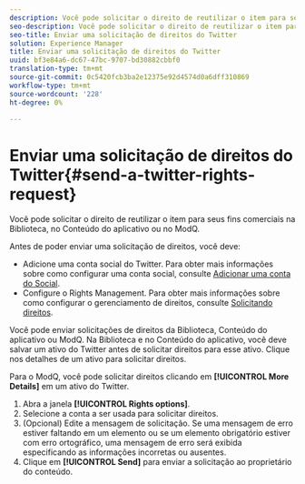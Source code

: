 ```yaml
---
description: Você pode solicitar o direito de reutilizar o item para seus fins comerciais na Biblioteca, no Conteúdo do aplicativo ou no ModQ.
seo-description: Você pode solicitar o direito de reutilizar o item para seus fins comerciais na Biblioteca, no Conteúdo do aplicativo ou no ModQ.
seo-title: Enviar uma solicitação de direitos do Twitter
solution: Experience Manager
title: Enviar uma solicitação de direitos do Twitter
uuid: bf3e84a6-dc67-47bc-9707-bd30882cbbf0
translation-type: tm+mt
source-git-commit: 0c5420fcb3ba2e12375e92d4574d0a6dff310869
workflow-type: tm+mt
source-wordcount: '228'
ht-degree: 0%

---
```



# Enviar uma solicitação de direitos do Twitter{#send-a-twitter-rights-request}

Você pode solicitar o direito de reutilizar o item para seus fins comerciais na Biblioteca, no Conteúdo do aplicativo ou no ModQ.

Antes de poder enviar uma solicitação de direitos, você deve:

* Adicione uma conta social do Twitter. Para obter mais informações sobre como configurar uma conta social, consulte [Adicionar uma conta do Social](../c-users-creating-accounts-with-studio-access/t-configure-social-accout-instagram/t-configure-social-accout-instagram.md#t_configure_social_accout_instagram).
* Configure o Rights Management. Para obter mais informações sobre como configurar o gerenciamento de direitos, consulte [Solicitando direitos](../c-how-requesting-rights-works/c-how-requesting-rights-works.md#c_how_requesting_rights_works).

Você pode enviar solicitações de direitos da Biblioteca, Conteúdo do aplicativo ou ModQ. Na Biblioteca e no Conteúdo do aplicativo, você deve salvar um ativo do Twitter antes de solicitar direitos para esse ativo. Clique nos detalhes de um ativo para solicitar direitos.

Para o ModQ, você pode solicitar direitos clicando em **[!UICONTROL More Details]** em um ativo do Twitter.

1. Abra a janela **[!UICONTROL Rights options]**.
1. Selecione a conta a ser usada para solicitar direitos.
1. (Opcional) Edite a mensagem de solicitação. Se uma mensagem de erro estiver faltando em um elemento ou se um elemento obrigatório estiver com erro ortográfico, uma mensagem de erro será exibida especificando as informações incorretas ou ausentes.
1. Clique em **[!UICONTROL Send]** para enviar a solicitação ao proprietário do conteúdo.
